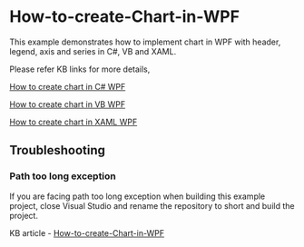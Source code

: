 # How-to-create-Chart-in-WPF
This example demonstrates how to implement chart in WPF with header, legend, axis and series in C#, VB and XAML. 

Please refer KB links for more details,

[How to create chart in C# WPF](https://www.syncfusion.com/kb/10783?utm_medium=listing&utm_source=github-examples)

[How to create chart in VB WPF](https://www.syncfusion.com/kb/10796?utm_medium=listing&utm_source=github-examples)

[How to create chart in XAML WPF](https://www.syncfusion.com/kb/10786?utm_medium=listing&utm_source=github-examples)

## <a name="troubleshooting"></a>Troubleshooting ##
### Path too long exception
If you are facing path too long exception when building this example project, close Visual Studio and rename the repository to short and build the project.

KB article - [How-to-create-Chart-in-WPF](https://www.syncfusion.com/kb/10783/how-to-create-chart-control-example-in-c-wpf)


